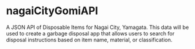 # nagaiCityGomiAPI
A JSON API of Disposable Items for Nagai City, Yamagata.
This data will be used to create a garbage disposal app that allows users to search for disposal instructions based on item name, material, or classification.
